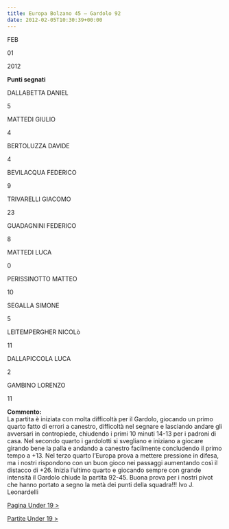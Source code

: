 ```yaml
---
title: Europa Bolzano 45 – Gardolo 92
date: 2012-02-05T10:30:39+00:00
---
```

FEB

01

2012

**Punti segnati**

DALLABETTA DANIEL

5

MATTEDI GIULIO

4

BERTOLUZZA DAVIDE

4

BEVILACQUA FEDERICO

9

TRIVARELLI GIACOMO

23

GUADAGNINI FEDERICO

8

MATTEDI LUCA

0

PERISSINOTTO MATTEO

10

SEGALLA SIMONE

5

LEITEMPERGHER NICOLò

11

DALLAPICCOLA LUCA

2

GAMBINO LORENZO

11

**Commento:**  
La partita è iniziata con molta difficoltà per il Gardolo, giocando un primo quarto fatto di errori a canestro, difficoltà nel segnare e lasciando andare gli avversari in contropiede, chiudendo i primi 10 minuti 14-13 per i padroni di casa. Nel secondo quarto i gardolotti si svegliano e iniziano a giocare girando bene la palla e andando a canestro facilmente concludendo il primo tempo a +13. Nel terzo quarto l’Europa prova a mettere pressione in difesa, ma i nostri rispondono con un buon gioco nei passaggi aumentando così il distacco di +26. Inizia l’ultimo quarto e giocando sempre con grande intensità il Gardolo chiude la partita 92-45. Buona prova per i nostri pivot che hanno portato a segno la metà dei punti della squadra!!! Ivo J. Leonardelli

[Pagina Under 19 >](http://www.basketgardolo.it/under-19)

[Partite Under 19 >](http://www.basketgardolo.it/?tag=under-19&cat=11)